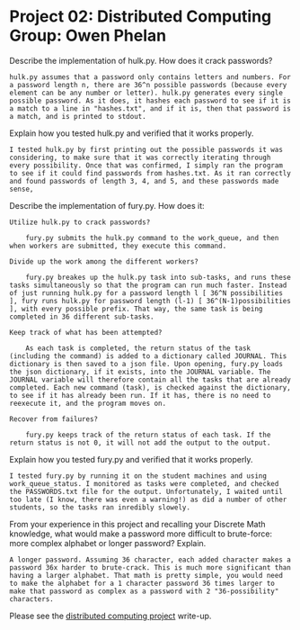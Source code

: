 Project 02: Distributed Computing
Group: Owen Phelan
=================================
Describe the implementation of hulk.py. How does it crack passwords?

	hulk.py assumes that a password only contains letters and numbers. For a password length n, there are 36^n possible passwords (because every element can be any number or letter). hulk.py generates every single possible password. As it does, it hashes each password to see if it is a match to a line in "hashes.txt", and if it is, then that password is a match, and is printed to stdout. 

Explain how you tested hulk.py and verified that it works properly.

	I tested hulk.py by first printing out the possible passwords it was considering, to make sure that it was correctly iterating through every possibility. Once that was confirmed, I simply ran the program to see if it could find passwords from hashes.txt. As it ran correctly and found passwords of length 3, 4, and 5, and these passwords made sense, 

Describe the implementation of fury.py. How does it:

	Utilize hulk.py to crack passwords?

		fury.py submits the hulk.py command to the work_queue, and then when workers are submitted, they execute this command.

	Divide up the work among the different workers?

		fury.py breakes up the hulk.py task into sub-tasks, and runs these tasks simultaneously so that the program can run much faster. Instead of just running hulk.py for a password length l [ 36^N possibilities ], fury runs hulk.py for password length (l-1) [ 36^(N-1)possibilities ], with every possible prefix. That way, the same task is being completed in 36 different sub-tasks. 

	Keep track of what has been attempted?

		As each task is completed, the return status of the task (including the command) is added to a dictionary called JOURNAL. This dictionary is then saved to a json file. Upon opening, fury.py loads the json dictionary, if it exists, into the JOURNAL variable. The JOURNAL variable will therefore contain all the tasks that are already completed. Each new command (task), is checked against the dictionary, to see if it has already been run. If it has, there is no need to reexecute it, and the program moves on. 

	Recover from failures?
		
		fury.py keeps track of the return status of each task. If the return status is not 0, it will not add the output to the output.

Explain how you tested fury.py and verified that it works properly.

	I tested fury.py by running it on the student machines and using work_queue_status. I monitored as tasks were completed, and checked the PASSWORDS.txt file for the output. Unfortunately, I waited until too late (I know, there was even a warning!) as did a number of other students, so the tasks ran inredibly slowely. 

From your experience in this project and recalling your Discrete Math knowledge, what would make a password more difficult to brute-force: more complex alphabet or longer password? Explain.

	A longer password. Assuming 36 character, each added character makes a password 36x harder to brute-crack. This is much more significant than having a larger alphabet. That math is pretty simple, you would need to make the alphabet for a 1 character password 36 times larger to make that password as complex as a password with 2 "36-possibility" characters.

Please see the [distributed computing project] write-up.

[distributed computing project]: https://www3.nd.edu/~pbui/teaching/cse.20189.sp16/homework10.html
